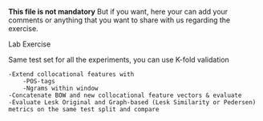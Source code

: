 **This file is not mandatory**
But if you want, here your can add your comments or anything that you want to share with us
regarding the exercise.

Lab Exercise

Same test set for all the experiments, you can use K-fold validation

    -Extend collocational features with
        -POS-tags
        -Ngrams within window
    -Concatenate BOW and new collocational feature vectors & evaluate
    -Evaluate Lesk Original and Graph-based (Lesk Similarity or Pedersen) metrics on the same test split and compare